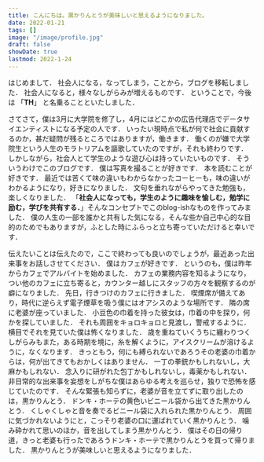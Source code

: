 ```yaml
---
title: こんにちは。黒かりんとうが美味しいと思えるようになりました。
date: 2022-01-21
tags: []
image: "/image/profile.jpg"
draft: false
showDate: true
lastmod: 2022-1-24
---
```


はじめまして．
社会人になる，なってしまう，ことから，ブログを移転しました．
社会人になると，様々なしがらみが増えるものです．
ということで，今後は 「**TH**」 と名乗ることといたしました．

さてさて，僕は3月に大学院を修了し，4月にはどこかの広告代理店でデータサイエンティストになる予定の人です．
いったい現時点で私が何で社会に貢献するのか，甚だ疑問が残るところではありますが，働きます．
働くのが嫌で大学院生という人生のモラトリアムを謳歌していたのですが，それも終わりです．
しかしながら，社会人とて学生のような遊び心は持っていたいものです．
そういうわけでこのブログです．
僕は写真を撮ることが好きです．
本を読むことが好きです．
最近では苦くて味の違いもわからなかったコーヒーも，味の違いがわかるようになり，好きになりました．
文句を垂れながらやってきた勉強も，楽しくなりました．
「**社会人になっても，学生のように趣味を愉しむ，勉学に励む，学びを共有する．**」そんなコンセプトでこのblog-ishなものを作ってみました．
僕の人生の一部を誰かと共有した気になる，そんな些か自己中心的な目的のためでもありますが，ふとした時にふらっと立ち寄っていただけると幸いです．

伝えたいことは伝えたので，ここで終わっても良いのでしょうが，最近あった出来事をお話しさせてください．
僕はカフェが好きです．
というのも，僕は昨年からカフェでアルバイトを始めました．
カフェの業務内容を知るようになり，つい他のカフェに立ち寄ると，カウンター越しにスタッフの方々を観察するのが癖になりました．
先日，行きつけのカフェに行きました．
喫煙席が備えてあり，時代に逆らえず電子煙草を吸う僕にはオアシスのような場所です．
隣の席に老婆が座っていました．
小豆色の巾着を持った彼女は，巾着の中を探り，何かを探していました．
それも周囲をキョロキョロと見渡し，警戒するように．
横目でそれを見ていた僕は怖くなりました．
歳を重ねていくうちに纏わりつくしがらみもまた，ある時期を境に，糸を解くように，アイスクリームが溶けるように，なくなります．
きっともう，何にも縛られないであろうその老婆の巾着からは，何が出てきてもおかしくはありません．
一丁の拳銃かもしれないし，大麻かもしれない．
念入りに研がれた包丁かもしれないし，毒薬かもしれない．
非日常的な出来事を妄想をしがちな僕はあらゆる考えを巡らせ，独りで恐怖を感じていたのです．
そんな緊張も知らずに，老婆が音を立てずに取り出したのは，黒かりんとう．
ドンキ・ホーテの黄色いビニール袋から出てきた黒かりんとう．
くしゃくしゃと音を奏でるビニール袋に入れられた黒かりんとう．
周囲に気づかれないようにと，こっそり老婆の口に運ばれていく黒かりんとう．
噛み砕かれて思いのほか，音を出してしまう黒かりんとう．
僕はその日の帰り道，きっと老婆も行ったであろうドンキ・ホーテで黒かりんとうを買って帰りました．
黒かりんとうが美味しいと思えるようになりました．